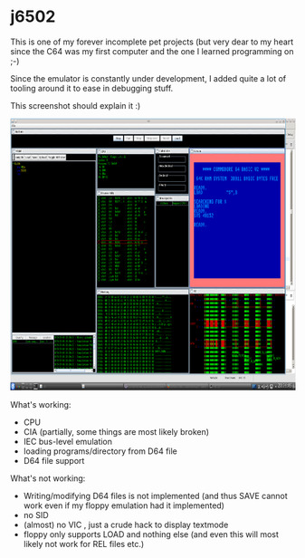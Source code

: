 # j6502

This is one of my forever incomplete pet projects (but very dear to my heart since the C64 was my first computer and the one I learned programming on ;-)

Since the emulator is constantly under development, I added quite a lot of tooling around it to ease in debugging stuff.

This screenshot should explain it :)

<img src="https://github.com/toby1984/j6502/blob/master/screenshot.png?raw=true" width="640" height="480" />

What's working:

- CPU
- CIA (partially, some things are most likely broken)
- IEC bus-level emulation 
- loading programs/directory from D64 file
- D64 file support

What's not working:

- Writing/modifying D64 files is not implemented (and thus SAVE cannot work even if my floppy emulation had it implemented)
- no SID
- (almost) no VIC , just a crude hack to display textmode
- floppy only supports LOAD and nothing else (and even this will most likely not work for REL files etc.)
